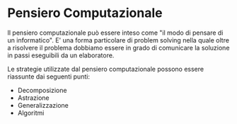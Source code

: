 # Pensiero Computazionale
Il pensiero computazionale può essere inteso come "il modo di pensare di un informatico". E' una forma particolare di problem solving nella quale oltre a risolvere il problema dobbiamo essere in grado di comunicare la soluzione in passi eseguibili da un elaboratore.

Le strategie utilizzate dal pensiero computazionale possono essere riassunte dai seguenti punti:
- Decomposizione
- Astrazione
- Generalizzazione
- Algoritmi